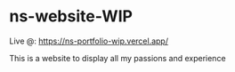 # ns-website-WIP
Live @: https://ns-portfolio-wip.vercel.app/ 

This is a website to display all my passions and experience
